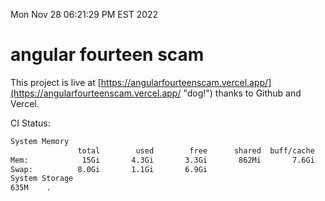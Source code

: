 Mon Nov 28 06:21:29 PM EST 2022

# angular fourteen scam


This project is live at [https://angularfourteenscam.vercel.app/](https://angularfourteenscam.vercel.app/ "dog!") thanks to Github and Vercel.

CI Status: 

```bash
System Memory
               total        used        free      shared  buff/cache   available
Mem:            15Gi       4.3Gi       3.3Gi       862Mi       7.6Gi       9.8Gi
Swap:          8.0Gi       1.1Gi       6.9Gi
System Storage
635M	.
```
```bash

